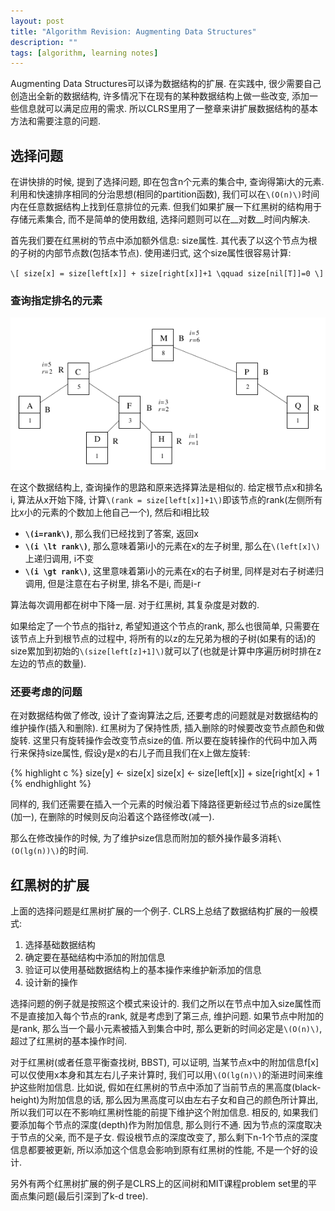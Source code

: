 ```yaml
---
layout: post
title: "Algorithm Revision: Augmenting Data Structures"
description: ""
tags: [algorithm, learning notes]
---
```


Augmenting Data Structures可以译为数据结构的扩展. 在实践中, 很少需要自己创造出全新的数据结构, 许多情况下在现有的某种数据结构上做一些改变, 添加一些信息就可以满足应用的需求. 所以CLRS里用了一整章来讲扩展数据结构的基本方法和需要注意的问题.


## 选择问题 ##

在讲快排的时候, 提到了选择问题, 即在包含n个元素的集合中, 查询得第i大的元素. 利用和快速排序相同的分治思想(相同的partition函数), 我们可以在`\(O(n)\)`时间内在任意数据结构上找到任意排位的元素. 但我们如果扩展一下红黑树的结构用于存储元素集合, 而不是简单的使用数组, 选择问题则可以在__对数__时间内解决.

首先我们要在红黑树的节点中添加额外信息: size属性. 其代表了以这个节点为根的子树的内部节点数(包括本节点). 使用递归式, 这个size属性很容易计算:

`\[
size[x] = size[left[x]] + size[right[x]]+1 \qquad size[nil[T]]=0
\]`

### 查询指定排名的元素 ###

![](/images/2012-08/Aug-Ds-1.png)

在这个数据结构上, 查询操作的思路和原来选择算法是相似的. 给定根节点x和排名i, 算法从x开始下降, 计算`\(rank = size[left[x]]+1\)`即该节点的rank(左侧所有比x小的元素的个数加上他自己一个), 然后和i相比较

 + __`\(i=rank\)`__, 那么我们已经找到了答案, 返回x
 + __`\(i \lt rank\)`__, 那么意味着第i小的元素在x的左子树里, 那么在`\(left[x]\)`上递归调用, i不变
 + __`\(i \gt rank\)`__, 这里意味着第i小的元素在x的右子树里, 同样是对右子树递归调用, 但是注意在右子树里, 排名不是i, 而是i-r

算法每次调用都在树中下降一层. 对于红黑树, 其复杂度是对数的.

如果给定了一个节点的指针z, 希望知道这个节点的rank, 那么也很简单, 只需要在该节点上升到根节点的过程中, 将所有的以z的左兄弟为根的子树(如果有的话)的size累加到初始的`\(size[left[z]+1]\)`就可以了(也就是计算中序遍历树时排在z左边的节点的数量).

### 还要考虑的问题 ###

在对数据结构做了修改, 设计了查询算法之后, 还要考虑的问题就是对数据结构的维护操作(插入和删除). 红黑树为了保持性质, 插入删除的时候要改变节点颜色和做旋转. 这里只有旋转操作会改变节点size的值.
所以要在旋转操作的代码中加入两行来保持size属性, 假设y是x的右儿子而且我们在x上做左旋转:

{% highlight c %}
size[y] <- size[x]
size[x] <- size[left[x]] + size[right[x] + 1
{% endhighlight %}

同样的, 我们还需要在插入一个元素的时候沿着下降路径更新经过节点的size属性(加一), 在删除的时候则反向沿着这个路径修改(减一).

那么在修改操作的时候, 为了维护size信息而附加的额外操作最多消耗`\(O(lg(n))\)`的时间.


## 红黑树的扩展 ##

上面的选择问题是红黑树扩展的一个例子. CLRS上总结了数据结构扩展的一般模式:

 1. 选择基础数据结构
 2. 确定要在基础结构中添加的附加信息
 3. 验证可以使用基础数据结构上的基本操作来维护新添加的信息
 4. 设计新的操作

选择问题的例子就是按照这个模式来设计的. 我们之所以在节点中加入size属性而不是直接加入每个节点的rank, 就是考虑到了第三点, 维护问题. 如果节点中附加的是rank, 那么当一个最小元素被插入到集合中时, 那么更新的时间必定是`\(O(n)\)`, 超过了红黑树的基本操作时间.

对于红黑树(或者任意平衡查找树, BBST), 可以证明, 当某节点x中的附加信息f[x]可以仅使用x本身和其左右儿子来计算时, 我们可以用`\(O(lg(n)\)`的渐进时间来维护这些附加信息. 比如说, 假如在红黑树的节点中添加了当前节点的黑高度(black-height)为附加信息的话, 那么因为黑高度可以由左右子女和自己的颜色所计算出, 所以我们可以在不影响红黑树性能的前提下维护这个附加信息. 相反的, 如果我们要添加每个节点的深度(depth)作为附加信息, 那么则行不通. 因为节点的深度取决于节点的父亲, 而不是子女. 假设根节点的深度改变了, 那么剩下n-1个节点的深度信息都要被更新, 所以添加这个信息会影响到原有红黑树的性能, 不是一个好的设计.

另外有两个红黑树扩展的例子是CLRS上的区间树和MIT课程problem set里的平面点集问题(最后引深到了k-d tree).

